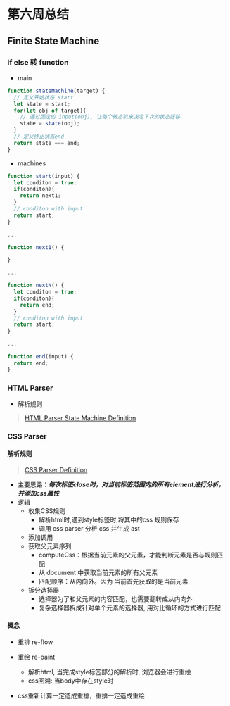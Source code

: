 # 第六周总结

## Finite State Machine

### if else 转 function

* main
```JavaScript
function stateMachine(target) {
  // 定义开始状态 start
  let state = start;
  for(let obj of target){
    // 通过固定的 input(obj), 让每个转态机来决定下次的状态迁移
    state = state(obj);
  }
  // 定义终止状态end
  return state === end;
}
```
* machines
```JavaScript
function start(input) {
  let conditon = true;
  if(conditon){
    return next1;
  }
  // conditon with input
  return start;
}

...

function next1() {

}

...

function nextN() {
  let conditon = true;
  if(conditon){
    return end;
  }
  // conditon with input
  return start;
}

...

function end(input) {
  return end;
}

```

### HTML Parser

* 解析规则
> [HTML Parser State Machine Definition](https://html.spec.whatwg.org/multipage/parsing.html#tokenization)

### CSS Parser
#### 解析规则
> [CSS Parser Definition](https://www.w3.org/TR/CSS21/grammar.html)
* 主要思路：***每次标签close时，对当前标签范围内的所有element进行分析，并添加css属性***
* 逻辑
  * 收集CSS规则
    * 解析html时,遇到style标签时,将其中的css 规则保存
    * 调用 css parser 分析 css 并生成 ast
  * 添加调用
  * 获取父元素序列
    * computeCss：根据当前元素的父元素，才能判断元素是否与规则匹配
    * 从 document 中获取当前元素的所有父元素
    * 匹配顺序：从内向外。因为 当前首先获取的是当前元素
  * 拆分选择器
    * 选择器为了和父元素的内容匹配，也需要翻转成从内向外
    * 复杂选择器拆成针对单个元素的选择器, 用对比循环的方式进行匹配

#### 概念
* 重排 re-flow

* 重绘 re-paint
  * 解析html, 当完成style标签部分的解析时, 浏览器会进行重绘
  * css回溯: 当body中存在style时

* css重新计算一定造成重排，重排一定造成重绘
